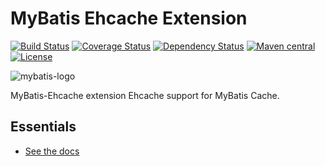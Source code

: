 MyBatis Ehcache Extension
=========================

[![Build Status](https://travis-ci.org/mybatis/ehcache-cache.svg?branch=master)](https://travis-ci.org/mybatis/ehcache-cache)
[![Coverage Status](https://coveralls.io/repos/mybatis/ehcache-cache/badge.svg?branch=master&service=github)](https://coveralls.io/github/mybatis/ehcache-cache?branch=master)
[![Dependency Status](https://www.versioneye.com/user/projects/560f3b3b5a262f001a000a20/badge.svg?style=flat)](https://www.versioneye.com/user/projects/560f3b3b5a262f001a000a20)
[![Maven central](https://maven-badges.herokuapp.com/maven-central/org.mybatis.caches/mybatis-ehcache/badge.svg)](https://maven-badges.herokuapp.com/maven-central/org.mybatis.caches/mybatis-ehcache)
[![License](http://img.shields.io/:license-apache-brightgreen.svg)](http://www.apache.org/licenses/LICENSE-2.0.html)

![mybatis-logo](http://mybatis.github.io/images/mybatis-logo.png)

MyBatis-Ehcache extension Ehcache support for MyBatis Cache.

Essentials
----------

* [See the docs](http://mybatis.github.io/ehcache-cache/)